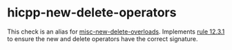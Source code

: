 hicpp-new-delete-operators
==========================

This check is an alias for
[misc-new-delete-overloads](https://clang.llvm.org/extra/clang-tidy/checks/misc-new-delete-overloads.html). Implements
[rule 12.3.1](http://www.codingstandard.com/section/12-3-free-store/) to
ensure the <span class="title-ref">new</span> and <span
class="title-ref">delete</span> operators have the correct signature.

